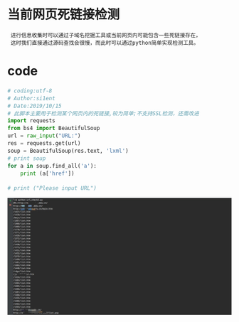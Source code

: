 # 当前网页死链接检测
```
 进行信息收集时可以通过子域名挖掘工具或当前网页内可能包含一些死链接存在，
 这时我们直接通过源码查找会很慢，而此时可以通过python简单实现检测工具。 
```
# code
```python
# coding:utf-8
# Author:si1ent
# Date:2019/10/15
# 此脚本主要用于检测某个网页内的死链接,较为简单;不支持SSL检测，还需改进
import requests
from bs4 import BeautifulSoup
url = raw_input("URL:")
res = requests.get(url)
soup = BeautifulSoup(res.text, 'lxml')
# print soup
for a in soup.find_all('a'):
    print (a['href'])

# print ("Please input URL")

```
![images](https://github.com/si1ent-le/code-study/blob/master/check.jpg)
